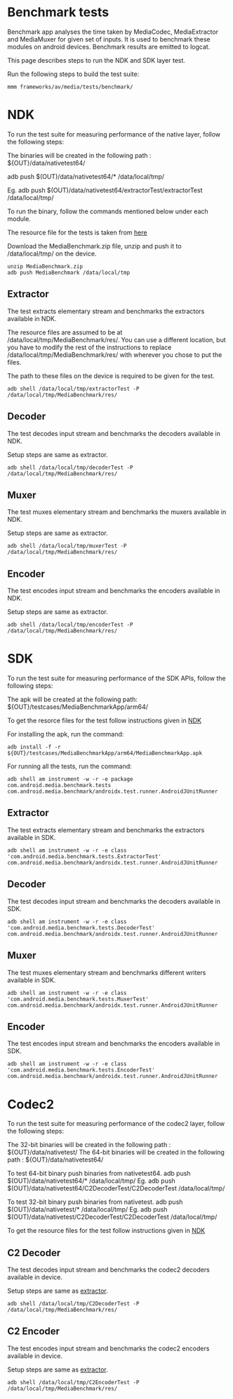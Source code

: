 # Benchmark tests

Benchmark app analyses the time taken by MediaCodec, MediaExtractor and MediaMuxer for given set of inputs. It is used to benchmark these modules on android devices.
Benchmark results are emitted to logcat.

This page describes steps to run the NDK and SDK layer test.

Run the following steps to build the test suite:
```
mmm frameworks/av/media/tests/benchmark/
```

# NDK

To run the test suite for measuring performance of the native layer, follow the following steps:

The binaries will be created in the following path : ${OUT}/data/nativetest64/

adb push $(OUT)/data/nativetest64/* /data/local/tmp/

Eg. adb push $(OUT)/data/nativetest64/extractorTest/extractorTest /data/local/tmp/

To run the binary, follow the commands mentioned below under each module.

The resource file for the tests is taken from [here](https://drive.google.com/open?id=1ghMr17BBJ7n0pqbm7oREiTN_MNemJUqy)

Download the MediaBenchmark.zip file, unzip and push it to /data/local/tmp/ on the device.

```
unzip MediaBenchmark.zip
adb push MediaBenchmark /data/local/tmp
```

## Extractor

The test extracts elementary stream and benchmarks the extractors available in NDK.

The resource files are assumed to be at /data/local/tmp/MediaBenchmark/res/. You can use a different location, but you have to modify the rest of the instructions to replace /data/local/tmp/MediaBenchmark/res/ with wherever you chose to put the files.

The path to these files on the device is required to be given for the test.

```
adb shell /data/local/tmp/extractorTest -P /data/local/tmp/MediaBenchmark/res/
```

## Decoder

The test decodes input stream and benchmarks the decoders available in NDK.

Setup steps are same as extractor.

```
adb shell /data/local/tmp/decoderTest -P /data/local/tmp/MediaBenchmark/res/
```

## Muxer

The test muxes elementary stream and benchmarks the muxers available in NDK.

Setup steps are same as extractor.

```
adb shell /data/local/tmp/muxerTest -P /data/local/tmp/MediaBenchmark/res/
```

## Encoder

The test encodes input stream and benchmarks the encoders available in NDK.

Setup steps are same as extractor.

```
adb shell /data/local/tmp/encoderTest -P /data/local/tmp/MediaBenchmark/res/
```

# SDK

To run the test suite for measuring performance of the SDK APIs, follow the following steps:

The apk will be created at the following path:
${OUT}/testcases/MediaBenchmarkApp/arm64/

To get the resorce files for the test follow instructions given in [NDK](#NDK)

For installing the apk, run the command:
```
adb install -f -r ${OUT}/testcases/MediaBenchmarkApp/arm64/MediaBenchmarkApp.apk
```

For running all the tests, run the command:
```
adb shell am instrument -w -r -e package com.android.media.benchmark.tests com.android.media.benchmark/androidx.test.runner.AndroidJUnitRunner
```

## Extractor

The test extracts elementary stream and benchmarks the extractors available in SDK.
```
adb shell am instrument -w -r -e class 'com.android.media.benchmark.tests.ExtractorTest' com.android.media.benchmark/androidx.test.runner.AndroidJUnitRunner
```

## Decoder

The test decodes input stream and benchmarks the decoders available in SDK.
```
adb shell am instrument -w -r -e class 'com.android.media.benchmark.tests.DecoderTest' com.android.media.benchmark/androidx.test.runner.AndroidJUnitRunner
```

## Muxer

The test muxes elementary stream and benchmarks different writers available in SDK.
```
adb shell am instrument -w -r -e class 'com.android.media.benchmark.tests.MuxerTest' com.android.media.benchmark/androidx.test.runner.AndroidJUnitRunner
```

## Encoder

The test encodes input stream and benchmarks the encoders available in SDK.
```
adb shell am instrument -w -r -e class 'com.android.media.benchmark.tests.EncoderTest' com.android.media.benchmark/androidx.test.runner.AndroidJUnitRunner
```

# Codec2
To run the test suite for measuring performance of the codec2 layer, follow the following steps:

The 32-bit binaries will be created in the following path : ${OUT}/data/nativetest/
The 64-bit binaries will be created in the following path : ${OUT}/data/nativetest64/

To test 64-bit binary push binaries from nativetest64.
adb push $(OUT)/data/nativetest64/* /data/local/tmp/
Eg. adb push $(OUT)/data/nativetest64/C2DecoderTest/C2DecoderTest /data/local/tmp/

To test 32-bit binary push binaries from nativetest.
adb push $(OUT)/data/nativetest/* /data/local/tmp/
Eg. adb push $(OUT)/data/nativetest/C2DecoderTest/C2DecoderTest /data/local/tmp/

To get the resource files for the test follow instructions given in [NDK](#NDK)

## C2 Decoder

The test decodes input stream and benchmarks the codec2 decoders available in device.

Setup steps are same as [extractor](#extractor).

```
adb shell /data/local/tmp/C2DecoderTest -P /data/local/tmp/MediaBenchmark/res/
```
## C2 Encoder

The test encodes input stream and benchmarks the codec2 encoders available in device.

Setup steps are same as [extractor](#extractor).

```
adb shell /data/local/tmp/C2EncoderTest -P /data/local/tmp/MediaBenchmark/res/
```

